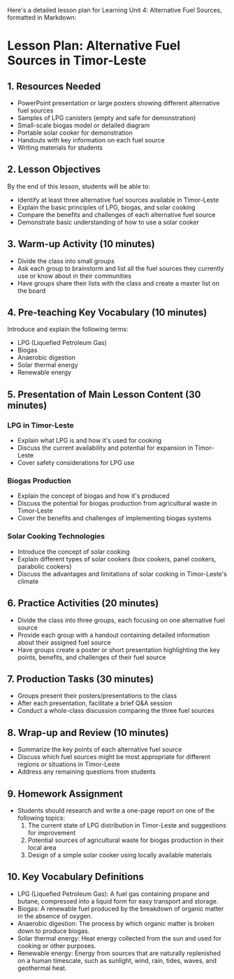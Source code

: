 Here's a detailed lesson plan for Learning Unit 4: Alternative Fuel Sources, formatted in Markdown:

# Lesson Plan: Alternative Fuel Sources in Timor-Leste

## 1. Resources Needed

- PowerPoint presentation or large posters showing different alternative fuel sources
- Samples of LPG canisters (empty and safe for demonstration)
- Small-scale biogas model or detailed diagram
- Portable solar cooker for demonstration
- Handouts with key information on each fuel source
- Writing materials for students

## 2. Lesson Objectives

By the end of this lesson, students will be able to:
- Identify at least three alternative fuel sources available in Timor-Leste
- Explain the basic principles of LPG, biogas, and solar cooking
- Compare the benefits and challenges of each alternative fuel source
- Demonstrate basic understanding of how to use a solar cooker

## 3. Warm-up Activity (10 minutes)

- Divide the class into small groups
- Ask each group to brainstorm and list all the fuel sources they currently use or know about in their communities
- Have groups share their lists with the class and create a master list on the board

## 4. Pre-teaching Key Vocabulary (10 minutes)

Introduce and explain the following terms:
- LPG (Liquefied Petroleum Gas)
- Biogas
- Anaerobic digestion
- Solar thermal energy
- Renewable energy

## 5. Presentation of Main Lesson Content (30 minutes)

### LPG in Timor-Leste
- Explain what LPG is and how it's used for cooking
- Discuss the current availability and potential for expansion in Timor-Leste
- Cover safety considerations for LPG use

### Biogas Production
- Explain the concept of biogas and how it's produced
- Discuss the potential for biogas production from agricultural waste in Timor-Leste
- Cover the benefits and challenges of implementing biogas systems

### Solar Cooking Technologies
- Introduce the concept of solar cooking
- Explain different types of solar cookers (box cookers, panel cookers, parabolic cookers)
- Discuss the advantages and limitations of solar cooking in Timor-Leste's climate

## 6. Practice Activities (20 minutes)

- Divide the class into three groups, each focusing on one alternative fuel source
- Provide each group with a handout containing detailed information about their assigned fuel source
- Have groups create a poster or short presentation highlighting the key points, benefits, and challenges of their fuel source

## 7. Production Tasks (30 minutes)

- Groups present their posters/presentations to the class
- After each presentation, facilitate a brief Q&A session
- Conduct a whole-class discussion comparing the three fuel sources

## 8. Wrap-up and Review (10 minutes)

- Summarize the key points of each alternative fuel source
- Discuss which fuel sources might be most appropriate for different regions or situations in Timor-Leste
- Address any remaining questions from students

## 9. Homework Assignment

- Students should research and write a one-page report on one of the following topics:
  1. The current state of LPG distribution in Timor-Leste and suggestions for improvement
  2. Potential sources of agricultural waste for biogas production in their local area
  3. Design of a simple solar cooker using locally available materials

## 10. Key Vocabulary Definitions

- LPG (Liquefied Petroleum Gas): A fuel gas containing propane and butane, compressed into a liquid form for easy transport and storage.
- Biogas: A renewable fuel produced by the breakdown of organic matter in the absence of oxygen.
- Anaerobic digestion: The process by which organic matter is broken down to produce biogas.
- Solar thermal energy: Heat energy collected from the sun and used for cooking or other purposes.
- Renewable energy: Energy from sources that are naturally replenished on a human timescale, such as sunlight, wind, rain, tides, waves, and geothermal heat.